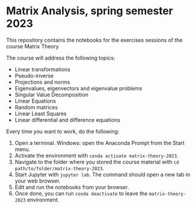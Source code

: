 # Matrix Analysis, spring semester 2023

This repository contains the notebooks for the exercises sessions of the course Matrix Theory

The course will address the following topics:
- Linear transformations
- Pseudo-inverse
- Projections and norms
- Eigenvalues, eigenvectors and eigenvalue problems
- Singular Value Decomposition
- Linear Equations
- Random matrices
- Linear Least Squares
- Linear differential and difference equations



Every time you want to work, do the following:

1. Open a terminal. Windows: open the Anaconda Prompt from the Start menu.
1. Activate the environment with `conda activate matrix-theory-2023`.
1. Navigate to the folder where you stored the course material with `cd path/to/folder/matrix-theory-2023`.
1. Start Jupyter with `jupyter lab`. The command should open a new tab in your web browser.
1. Edit and run the notebooks from your browser.
1. Once done, you can run `conda deactivate` to leave the `matrix-theory-2023` environment.


[git]: https://git-scm.com
[python]: https://www.python.org
[scipy]: https://www.scipy.org
[anaconda]: https://www.anaconda.com/download
[miniconda]: https://conda.io/miniconda.html
[conda]: https://conda.io
[conda-forge]: https://conda-forge.org
[test_install]: https://nbviewer.org/github/epfl-lts2/matrix-analysis-2023/blob/master/test_install.ipynb





